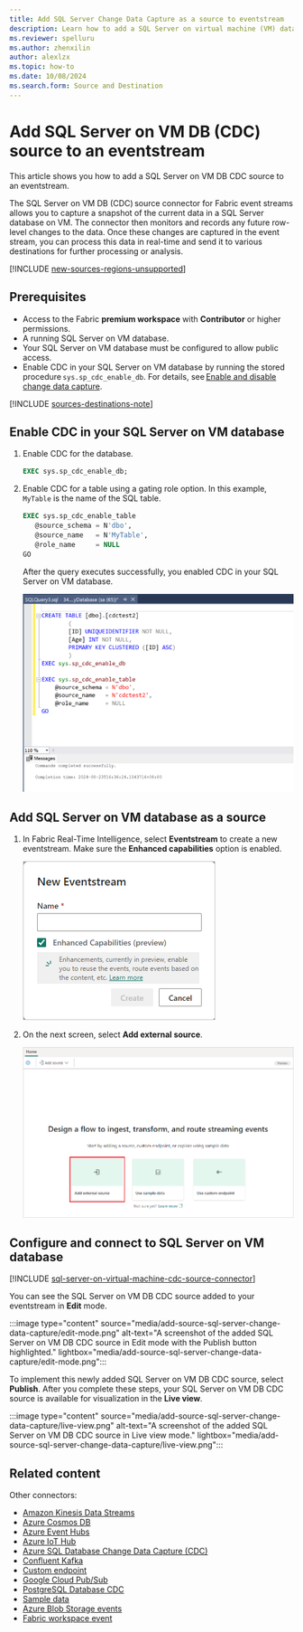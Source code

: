 ```yaml
---
title: Add SQL Server Change Data Capture as a source to eventstream
description: Learn how to add a SQL Server on virtual machine (VM) database (DB)'s Change Data Capture (CDC) feed as a source to an eventstream.
ms.reviewer: spelluru
ms.author: zhenxilin
author: alexlzx
ms.topic: how-to
ms.date: 10/08/2024
ms.search.form: Source and Destination
---
```


# Add SQL Server on VM  DB (CDC) source to an eventstream

This article shows you how to add a SQL Server on VM DB CDC source to an eventstream. 

The SQL Server on VM DB (CDC) source connector for Fabric event streams allows you to capture a snapshot of the current data in a SQL Server database on VM. The connector then monitors and records any future row-level changes to the data. Once these changes are captured in the event stream, you can process this data in real-time and send it to various destinations for further processing or analysis. 

[!INCLUDE [new-sources-regions-unsupported](./includes/new-sources-regions-unsupported.md)]

## Prerequisites

- Access to the Fabric **premium workspace** with **Contributor** or higher permissions.
- A running SQL Server on VM database. 
- Your SQL Server on VM database must be configured to allow public access.  
- Enable CDC in your SQL Server on VM database by running the stored procedure `sys.sp_cdc_enable_db`. For details, see [Enable and disable change data capture](/sql/relational-databases/track-changes/enable-and-disable-change-data-capture-sql-server). 

[!INCLUDE [sources-destinations-note](./includes/sources-destinations-note.md)]


## Enable CDC in your SQL Server on VM database

1. Enable CDC for the database.     
        
   ```sql
   EXEC sys.sp_cdc_enable_db; 
   ```
2. Enable CDC for a table using a gating role option. In this example, `MyTable` is the name of the SQL table. 

    ```sql            
    EXEC sys.sp_cdc_enable_table 
       @source_schema = N'dbo', 
       @source_name   = N'MyTable', 
       @role_name     = NULL 
    GO 
    ```

    After the query executes successfully, you enabled CDC in your SQL Server on VM database. 

   ![A screenshot of showing CDC has enabled.](media/add-source-sql-server-change-data-capture/enable-cdc.png)
   
## Add SQL Server on VM database as a source 

1. In Fabric Real-Time Intelligence, select **Eventstream** to create a new eventstream. Make sure the **Enhanced capabilities** option is enabled.

   ![A screenshot of creating a new eventstream.](media/external-sources/new-eventstream.png)

1. On the next screen, select **Add external source**.

   ![A screenshot of selecting Add external source.](media/external-sources/add-external-source.png)

## Configure and connect to SQL Server on VM database

[!INCLUDE [sql-server-on-virtual-machine-cdc-source-connector](./includes/sql-server-on-virtual-machine-cdc-source-connector.md)]

You can see the SQL Server on VM DB CDC source added to your eventstream in **Edit** mode.

:::image type="content" source="media/add-source-sql-server-change-data-capture/edit-mode.png" alt-text="A screenshot of the added SQL Server on VM DB CDC source in Edit mode with the Publish button highlighted." lightbox="media/add-source-sql-server-change-data-capture/edit-mode.png":::

To implement this newly added SQL Server on VM DB CDC source, select **Publish**. After you complete these steps, your SQL Server on VM DB CDC source is available for visualization in the **Live view**.

:::image type="content" source="media/add-source-sql-server-change-data-capture/live-view.png" alt-text="A screenshot of the added SQL Server on VM DB CDC source in Live view mode." lightbox="media/add-source-sql-server-change-data-capture/live-view.png":::


## Related content

Other connectors:

- [Amazon Kinesis Data Streams](add-source-amazon-kinesis-data-streams.md)
- [Azure Cosmos DB](add-source-azure-cosmos-db-change-data-capture.md)
- [Azure Event Hubs](add-source-azure-event-hubs.md)
- [Azure IoT Hub](add-source-azure-iot-hub.md)
- [Azure SQL Database Change Data Capture (CDC)](add-source-azure-sql-database-change-data-capture.md)
- [Confluent Kafka](add-source-confluent-kafka.md)
- [Custom endpoint](add-source-custom-app.md)
- [Google Cloud Pub/Sub](add-source-google-cloud-pub-sub.md) 
- [PostgreSQL Database CDC](add-source-postgresql-database-change-data-capture.md)
- [Sample data](add-source-sample-data.md)
- [Azure Blob Storage events](add-source-azure-blob-storage.md)
- [Fabric workspace event](add-source-fabric-workspace.md)
